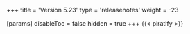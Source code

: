 +++
title = 'Version 5.23'
type = 'releasenotes'
weight = -23

[params]
  disableToc = false
  hidden = true
+++
{{< piratify >}}
